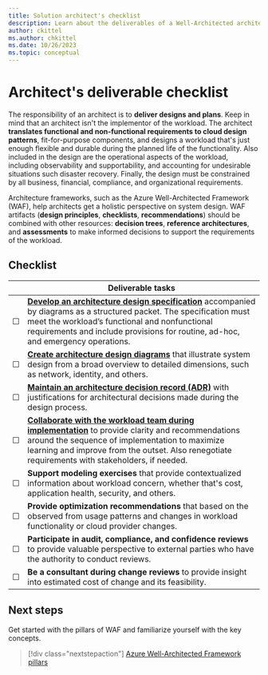 ```yaml
---
title: Solution architect's checklist
description: Learn about the deliverables of a Well-Architected architect.
author: ckittel
ms.author: chkittel
ms.date: 10/26/2023
ms.topic: conceptual
---
```


# Architect's deliverable checklist

The responsibility of an architect is to **deliver designs and plans**. Keep in mind that an architect isn't the implementor of the workload. The architect **translates functional and non-functional requirements to cloud design patterns**, fit-for-purpose components, and designs a workload that's just enough flexible and durable during the planned life of the functionality. Also included in the design are the operational aspects of the workload, including observability and supportability, and accounting for undesirable situations such disaster recovery. Finally, the design must be constrained by all business, financial, compliance, and organizational requirements. 

Architecture frameworks, such as the Azure Well-Architected Framework (WAF), help architects get a holistic perspective on system design. WAF artifacts (**design principles**, **checklists**, **recommendations**) should be combined with other resources: **decision trees**, **reference architectures**, and **assessments** to make informed decisions to support the requirements of the workload. 

## Checklist

|&nbsp;|Deliverable tasks|
|---|---|
|&#9744;|[**Develop an architecture design specification**](./architecture-design-specification.md)  accompanied by diagrams as a structured packet. The specification must meet the workload’s functional and nonfunctional requirements and include provisions for routine, ad-hoc, and emergency operations.|
|&#9744;|[**Create architecture design diagrams**](./design-diagrams.md) that illustrate system design from a broad overview to detailed dimensions, such as network, identity, and others.|
|&#9744;|[**Maintain an architecture decision record (ADR)**](./architecture-decision-record.md) with justifications for architectural decisions made during the design process.|
|&#9744;|[**Collaborate with the workload team during implementation**](collaboration.md) to provide clarity and recommendations around the sequence of implementation to maximize learning and improve from the outset. Also renegotiate requirements with stakeholders, if needed.|
|&#9744;|**Support modeling exercises** that provide contextualized information about workload concern, whether that's cost, application health, security, and others.|
|&#9744;|**Provide optimization recommendations** that based on the observed from usage patterns and changes in workload functionality or cloud provider changes.|
|&#9744;|**Participate in audit, compliance, and confidence reviews** to provide valuable perspective to external parties who have the authority to conduct reviews.|
|&#9744;|**Be a consultant during change reviews** to provide insight into estimated cost of change and its feasibility.|

## Next steps

Get started with the pillars of WAF and familiarize yourself with the key concepts.

> [!div class="nextstepaction"]
> [Azure Well-Architected Framework pillars](../pillars.md)
